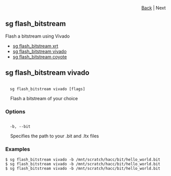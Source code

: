<div id="readme" class="Box-body readme blob js-code-block-container">
<article class="markdown-body entry-content p-3 p-md-6" itemprop="text">
<p align="right">
<a href="https://github.com/fpgasystems/hacc/blob/main/docs/CLI.md#cli">Back</a> | Next
</p>

# sg flash_bitstream
Flash a bitstream using Vivado

* [sg flash_bitstream xrt]()
* [sg flash_bitstream vivado](#sg-flashbitstream-vivado)
* [sg flash_bitstream coyote]()

## sg flash_bitstream vivado
<code>
  sg flash_bitstream vivado [flags]
</code>
<p>
  &nbsp; &nbsp; Flash a bitstream of your choice
</p>

### Options
<code>
  -b, --bit <string>
</code>
<p>
  &nbsp; &nbsp; Specifies the path to your .bit and .ltx files
</p>

### Examples
```
$ sg flash_bitstream vivado -b /mnt/scratch/hacc/bit/hello_world.bit
$ sg flash_bitstream vivado -b /mnt/scratch/hacc/bit/hello_world.bit
$ sg flash_bitstream vivado -b /mnt/scratch/hacc/bit/hello_world.bit
```